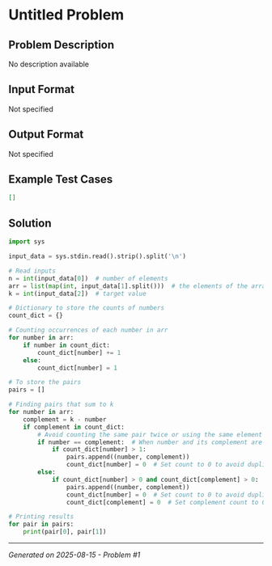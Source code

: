# Untitled Problem

## Problem Description
No description available

## Input Format
Not specified

## Output Format
Not specified

## Example Test Cases
```json
[]
```

## Solution
```python
import sys

input_data = sys.stdin.read().strip().split('\n')

# Read inputs
n = int(input_data[0])  # number of elements
arr = list(map(int, input_data[1].split()))  # the elements of the array
k = int(input_data[2])  # target value

# Dictionary to store the counts of numbers
count_dict = {}

# Counting occurrences of each number in arr
for number in arr:
    if number in count_dict:
        count_dict[number] += 1
    else:
        count_dict[number] = 1

# To store the pairs
pairs = []

# Finding pairs that sum to k
for number in arr:
    complement = k - number
    if complement in count_dict:
        # Avoid counting the same pair twice or using the same element twice
        if number == complement:  # When number and its complement are the same
            if count_dict[number] > 1:
                pairs.append((number, complement))
                count_dict[number] = 0  # Set count to 0 to avoid duplicates
        else:
            if count_dict[number] > 0 and count_dict[complement] > 0:
                pairs.append((number, complement))
                count_dict[number] = 0  # Set count to 0 to avoid duplicates
                count_dict[complement] = 0  # Set complement count to 0 to avoid duplicates

# Printing results
for pair in pairs:
    print(pair[0], pair[1])
```

---
*Generated on 2025-08-15 - Problem #1*
